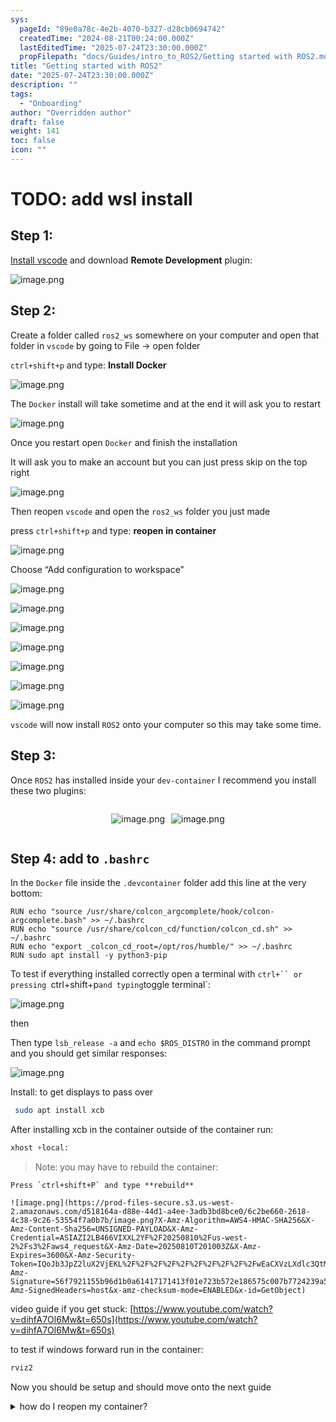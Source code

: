 ```yaml
---
sys:
  pageId: "89e0a78c-4e2b-4070-b327-d28cb0694742"
  createdTime: "2024-08-21T00:24:00.000Z"
  lastEditedTime: "2025-07-24T23:30:00.000Z"
  propFilepath: "docs/Guides/intro_to_ROS2/Getting started with ROS2.md"
title: "Getting started with ROS2"
date: "2025-07-24T23:30:00.000Z"
description: ""
tags:
  - "Onboarding"
author: "Overridden author"
draft: false
weight: 141
toc: false
icon: ""
---
```


# TODO: add wsl install

## Step 1:

[Install vscode](https://code.visualstudio.com/download) and download **Remote Development** plugin:

![image.png](https://prod-files-secure.s3.us-west-2.amazonaws.com/d518164a-d88e-44d1-a4ee-3adb3bd8bce0/efb52993-1881-4a40-b95e-6f020334f022/image.png?X-Amz-Algorithm=AWS4-HMAC-SHA256&X-Amz-Content-Sha256=UNSIGNED-PAYLOAD&X-Amz-Credential=ASIAZI2LB4665I657SWT%2F20250810%2Fus-west-2%2Fs3%2Faws4_request&X-Amz-Date=20250810T200952Z&X-Amz-Expires=3600&X-Amz-Security-Token=IQoJb3JpZ2luX2VjEKL%2F%2F%2F%2F%2F%2F%2F%2F%2F%2FwEaCXVzLXdlc3QtMiJGMEQCIG8%2BwkUNYaX0gHOC%2FtqrTtwB1PTwfzGnG%2Fsjx5dS3bJOAiBz7sQByu6RCWiBvSw4BfeNxusYCFHGJFf%2B2bO20rVEcSqIBAjb%2F%2F%2F%2F%2F%2F%2F%2F%2F%2F8BEAAaDDYzNzQyMzE4MzgwNSIMz1j01bTq%2B7LRUW7hKtwDdVFhi2qFIGpx%2ByU4E5DLCRvEfa7KdQdlA3w4eIt32lgE%2BT84mUm%2FpciBv%2BV9pz2KpaImYs%2F93eBDgVvvKI4eUdv%2BJVCf4XYQgtGPW4IeUyE1d%2FO%2FQ9lFitdmw6lOjhj75vGuTsCD5aKmiZFTp9m1KjripiXSSmuWSaqIRsKxgfRk7S%2Bz5zWHdkWaKOvE%2BS1BED1NsRCYqF4t0JTQEf3ATpca4MDj6LvdSw%2FPxuUZrMCIOMXsGldqc6gJ2Z4MOoHpskitN2UGNyPd3HY2g3g4Ro6w3zSuJhvULIiGw%2FRjhzHVAW0y%2FmdNLSW7xYhUd5omgKZ0zc%2Bch9lE0EfClhJNPRm9hctZTKVP8zVy6MRjxchVZ16A%2BNkFYgO9J907LbxOSP9qRQxFWoNIgdqDv7s%2BlFXA%2BtTEDJ0kVW9mF%2BOzZIdOM1ZXFhc25tYRaZRF89UDNmIxBSNG2sJ%2FyWZKmYAIesQ7wl3XpiCySYjjlgWiV2hBP53lU2Edi%2B71RPbvVva9me8hIWLZR7vUSHeahkg12iX9FpK2HNy7udfG2QT3P4RXNkTU6lJTnrHzFlMz1ES0NJW%2B0Pq9Gh%2Fkzj%2BLtTEiN3h%2BY%2BVHldpKnNQbKiv26JipW6lQ%2FC%2FYsGg74yEw47rjxAY6pgGs2uvg1Z%2Fqpm4713WN765TehwpW3FV0SK1EJ98hL0rVCFBaNHYOfJRC0kktQ%2Bazw8DJYHUbZN3TF79eqvJC6EJKxkCSNDGA7vfwzBXo2ReSvPEUPxzK3EBcXLIlnT3Fur50lRf%2FlZoCJxnOQuHfOuoIpa3GvdBGESs7G52emv2ZVEA7gRAA5MUR7fv8f8wKPfmD0LoMOwo8dtPTFNr27sojgLgWrtT&X-Amz-Signature=a204d4d1c8a98c63c2d319629376815df853ae50bd2af74f8889ee300ba70636&X-Amz-SignedHeaders=host&x-amz-checksum-mode=ENABLED&x-id=GetObject)

## Step 2:

Create a folder called `ros2_ws` somewhere on your computer and open that folder in `vscode` by going to File → open folder 

`ctrl+shift+p` and type: **Install Docker**

![image.png](https://prod-files-secure.s3.us-west-2.amazonaws.com/d518164a-d88e-44d1-a4ee-3adb3bd8bce0/2269dc0e-1cd5-47ff-bceb-c04ad9b2eab0/image.png?X-Amz-Algorithm=AWS4-HMAC-SHA256&X-Amz-Content-Sha256=UNSIGNED-PAYLOAD&X-Amz-Credential=ASIAZI2LB4665I657SWT%2F20250810%2Fus-west-2%2Fs3%2Faws4_request&X-Amz-Date=20250810T200952Z&X-Amz-Expires=3600&X-Amz-Security-Token=IQoJb3JpZ2luX2VjEKL%2F%2F%2F%2F%2F%2F%2F%2F%2F%2FwEaCXVzLXdlc3QtMiJGMEQCIG8%2BwkUNYaX0gHOC%2FtqrTtwB1PTwfzGnG%2Fsjx5dS3bJOAiBz7sQByu6RCWiBvSw4BfeNxusYCFHGJFf%2B2bO20rVEcSqIBAjb%2F%2F%2F%2F%2F%2F%2F%2F%2F%2F8BEAAaDDYzNzQyMzE4MzgwNSIMz1j01bTq%2B7LRUW7hKtwDdVFhi2qFIGpx%2ByU4E5DLCRvEfa7KdQdlA3w4eIt32lgE%2BT84mUm%2FpciBv%2BV9pz2KpaImYs%2F93eBDgVvvKI4eUdv%2BJVCf4XYQgtGPW4IeUyE1d%2FO%2FQ9lFitdmw6lOjhj75vGuTsCD5aKmiZFTp9m1KjripiXSSmuWSaqIRsKxgfRk7S%2Bz5zWHdkWaKOvE%2BS1BED1NsRCYqF4t0JTQEf3ATpca4MDj6LvdSw%2FPxuUZrMCIOMXsGldqc6gJ2Z4MOoHpskitN2UGNyPd3HY2g3g4Ro6w3zSuJhvULIiGw%2FRjhzHVAW0y%2FmdNLSW7xYhUd5omgKZ0zc%2Bch9lE0EfClhJNPRm9hctZTKVP8zVy6MRjxchVZ16A%2BNkFYgO9J907LbxOSP9qRQxFWoNIgdqDv7s%2BlFXA%2BtTEDJ0kVW9mF%2BOzZIdOM1ZXFhc25tYRaZRF89UDNmIxBSNG2sJ%2FyWZKmYAIesQ7wl3XpiCySYjjlgWiV2hBP53lU2Edi%2B71RPbvVva9me8hIWLZR7vUSHeahkg12iX9FpK2HNy7udfG2QT3P4RXNkTU6lJTnrHzFlMz1ES0NJW%2B0Pq9Gh%2Fkzj%2BLtTEiN3h%2BY%2BVHldpKnNQbKiv26JipW6lQ%2FC%2FYsGg74yEw47rjxAY6pgGs2uvg1Z%2Fqpm4713WN765TehwpW3FV0SK1EJ98hL0rVCFBaNHYOfJRC0kktQ%2Bazw8DJYHUbZN3TF79eqvJC6EJKxkCSNDGA7vfwzBXo2ReSvPEUPxzK3EBcXLIlnT3Fur50lRf%2FlZoCJxnOQuHfOuoIpa3GvdBGESs7G52emv2ZVEA7gRAA5MUR7fv8f8wKPfmD0LoMOwo8dtPTFNr27sojgLgWrtT&X-Amz-Signature=68d83df17c5ecf21ccb5d87af059d5a68d88dc7dc2632f850e4fa02fc5df11dd&X-Amz-SignedHeaders=host&x-amz-checksum-mode=ENABLED&x-id=GetObject)

The `Docker` install will take sometime and at the end it will ask you to restart

![image.png](https://prod-files-secure.s3.us-west-2.amazonaws.com/d518164a-d88e-44d1-a4ee-3adb3bd8bce0/ed233f78-be33-4b1f-b89c-9c346c0e961e/image.png?X-Amz-Algorithm=AWS4-HMAC-SHA256&X-Amz-Content-Sha256=UNSIGNED-PAYLOAD&X-Amz-Credential=ASIAZI2LB4665I657SWT%2F20250810%2Fus-west-2%2Fs3%2Faws4_request&X-Amz-Date=20250810T200952Z&X-Amz-Expires=3600&X-Amz-Security-Token=IQoJb3JpZ2luX2VjEKL%2F%2F%2F%2F%2F%2F%2F%2F%2F%2FwEaCXVzLXdlc3QtMiJGMEQCIG8%2BwkUNYaX0gHOC%2FtqrTtwB1PTwfzGnG%2Fsjx5dS3bJOAiBz7sQByu6RCWiBvSw4BfeNxusYCFHGJFf%2B2bO20rVEcSqIBAjb%2F%2F%2F%2F%2F%2F%2F%2F%2F%2F8BEAAaDDYzNzQyMzE4MzgwNSIMz1j01bTq%2B7LRUW7hKtwDdVFhi2qFIGpx%2ByU4E5DLCRvEfa7KdQdlA3w4eIt32lgE%2BT84mUm%2FpciBv%2BV9pz2KpaImYs%2F93eBDgVvvKI4eUdv%2BJVCf4XYQgtGPW4IeUyE1d%2FO%2FQ9lFitdmw6lOjhj75vGuTsCD5aKmiZFTp9m1KjripiXSSmuWSaqIRsKxgfRk7S%2Bz5zWHdkWaKOvE%2BS1BED1NsRCYqF4t0JTQEf3ATpca4MDj6LvdSw%2FPxuUZrMCIOMXsGldqc6gJ2Z4MOoHpskitN2UGNyPd3HY2g3g4Ro6w3zSuJhvULIiGw%2FRjhzHVAW0y%2FmdNLSW7xYhUd5omgKZ0zc%2Bch9lE0EfClhJNPRm9hctZTKVP8zVy6MRjxchVZ16A%2BNkFYgO9J907LbxOSP9qRQxFWoNIgdqDv7s%2BlFXA%2BtTEDJ0kVW9mF%2BOzZIdOM1ZXFhc25tYRaZRF89UDNmIxBSNG2sJ%2FyWZKmYAIesQ7wl3XpiCySYjjlgWiV2hBP53lU2Edi%2B71RPbvVva9me8hIWLZR7vUSHeahkg12iX9FpK2HNy7udfG2QT3P4RXNkTU6lJTnrHzFlMz1ES0NJW%2B0Pq9Gh%2Fkzj%2BLtTEiN3h%2BY%2BVHldpKnNQbKiv26JipW6lQ%2FC%2FYsGg74yEw47rjxAY6pgGs2uvg1Z%2Fqpm4713WN765TehwpW3FV0SK1EJ98hL0rVCFBaNHYOfJRC0kktQ%2Bazw8DJYHUbZN3TF79eqvJC6EJKxkCSNDGA7vfwzBXo2ReSvPEUPxzK3EBcXLIlnT3Fur50lRf%2FlZoCJxnOQuHfOuoIpa3GvdBGESs7G52emv2ZVEA7gRAA5MUR7fv8f8wKPfmD0LoMOwo8dtPTFNr27sojgLgWrtT&X-Amz-Signature=b552e476c9040795353c2e406e7da74920bee79f8d8bb12fbd4321209dc9c40c&X-Amz-SignedHeaders=host&x-amz-checksum-mode=ENABLED&x-id=GetObject)

Once you restart open `Docker` and finish the installation

It will ask you to make an account but you can just press skip on the top right

![image.png](https://prod-files-secure.s3.us-west-2.amazonaws.com/d518164a-d88e-44d1-a4ee-3adb3bd8bce0/21010ad9-1659-4fd9-9f59-9932a09b2a3d/image.png?X-Amz-Algorithm=AWS4-HMAC-SHA256&X-Amz-Content-Sha256=UNSIGNED-PAYLOAD&X-Amz-Credential=ASIAZI2LB4665I657SWT%2F20250810%2Fus-west-2%2Fs3%2Faws4_request&X-Amz-Date=20250810T200952Z&X-Amz-Expires=3600&X-Amz-Security-Token=IQoJb3JpZ2luX2VjEKL%2F%2F%2F%2F%2F%2F%2F%2F%2F%2FwEaCXVzLXdlc3QtMiJGMEQCIG8%2BwkUNYaX0gHOC%2FtqrTtwB1PTwfzGnG%2Fsjx5dS3bJOAiBz7sQByu6RCWiBvSw4BfeNxusYCFHGJFf%2B2bO20rVEcSqIBAjb%2F%2F%2F%2F%2F%2F%2F%2F%2F%2F8BEAAaDDYzNzQyMzE4MzgwNSIMz1j01bTq%2B7LRUW7hKtwDdVFhi2qFIGpx%2ByU4E5DLCRvEfa7KdQdlA3w4eIt32lgE%2BT84mUm%2FpciBv%2BV9pz2KpaImYs%2F93eBDgVvvKI4eUdv%2BJVCf4XYQgtGPW4IeUyE1d%2FO%2FQ9lFitdmw6lOjhj75vGuTsCD5aKmiZFTp9m1KjripiXSSmuWSaqIRsKxgfRk7S%2Bz5zWHdkWaKOvE%2BS1BED1NsRCYqF4t0JTQEf3ATpca4MDj6LvdSw%2FPxuUZrMCIOMXsGldqc6gJ2Z4MOoHpskitN2UGNyPd3HY2g3g4Ro6w3zSuJhvULIiGw%2FRjhzHVAW0y%2FmdNLSW7xYhUd5omgKZ0zc%2Bch9lE0EfClhJNPRm9hctZTKVP8zVy6MRjxchVZ16A%2BNkFYgO9J907LbxOSP9qRQxFWoNIgdqDv7s%2BlFXA%2BtTEDJ0kVW9mF%2BOzZIdOM1ZXFhc25tYRaZRF89UDNmIxBSNG2sJ%2FyWZKmYAIesQ7wl3XpiCySYjjlgWiV2hBP53lU2Edi%2B71RPbvVva9me8hIWLZR7vUSHeahkg12iX9FpK2HNy7udfG2QT3P4RXNkTU6lJTnrHzFlMz1ES0NJW%2B0Pq9Gh%2Fkzj%2BLtTEiN3h%2BY%2BVHldpKnNQbKiv26JipW6lQ%2FC%2FYsGg74yEw47rjxAY6pgGs2uvg1Z%2Fqpm4713WN765TehwpW3FV0SK1EJ98hL0rVCFBaNHYOfJRC0kktQ%2Bazw8DJYHUbZN3TF79eqvJC6EJKxkCSNDGA7vfwzBXo2ReSvPEUPxzK3EBcXLIlnT3Fur50lRf%2FlZoCJxnOQuHfOuoIpa3GvdBGESs7G52emv2ZVEA7gRAA5MUR7fv8f8wKPfmD0LoMOwo8dtPTFNr27sojgLgWrtT&X-Amz-Signature=7d6950e1178d3aba53ed63195490a59b51934d0d000e33351776974b47f8343f&X-Amz-SignedHeaders=host&x-amz-checksum-mode=ENABLED&x-id=GetObject)

Then reopen `vscode` and open the `ros2_ws` folder you just made

press `ctrl+shift+p` and type: **reopen in container**

![image.png](https://prod-files-secure.s3.us-west-2.amazonaws.com/d518164a-d88e-44d1-a4ee-3adb3bd8bce0/4e93b8c2-41ad-488c-8095-c74205196118/image.png?X-Amz-Algorithm=AWS4-HMAC-SHA256&X-Amz-Content-Sha256=UNSIGNED-PAYLOAD&X-Amz-Credential=ASIAZI2LB4665I657SWT%2F20250810%2Fus-west-2%2Fs3%2Faws4_request&X-Amz-Date=20250810T200952Z&X-Amz-Expires=3600&X-Amz-Security-Token=IQoJb3JpZ2luX2VjEKL%2F%2F%2F%2F%2F%2F%2F%2F%2F%2FwEaCXVzLXdlc3QtMiJGMEQCIG8%2BwkUNYaX0gHOC%2FtqrTtwB1PTwfzGnG%2Fsjx5dS3bJOAiBz7sQByu6RCWiBvSw4BfeNxusYCFHGJFf%2B2bO20rVEcSqIBAjb%2F%2F%2F%2F%2F%2F%2F%2F%2F%2F8BEAAaDDYzNzQyMzE4MzgwNSIMz1j01bTq%2B7LRUW7hKtwDdVFhi2qFIGpx%2ByU4E5DLCRvEfa7KdQdlA3w4eIt32lgE%2BT84mUm%2FpciBv%2BV9pz2KpaImYs%2F93eBDgVvvKI4eUdv%2BJVCf4XYQgtGPW4IeUyE1d%2FO%2FQ9lFitdmw6lOjhj75vGuTsCD5aKmiZFTp9m1KjripiXSSmuWSaqIRsKxgfRk7S%2Bz5zWHdkWaKOvE%2BS1BED1NsRCYqF4t0JTQEf3ATpca4MDj6LvdSw%2FPxuUZrMCIOMXsGldqc6gJ2Z4MOoHpskitN2UGNyPd3HY2g3g4Ro6w3zSuJhvULIiGw%2FRjhzHVAW0y%2FmdNLSW7xYhUd5omgKZ0zc%2Bch9lE0EfClhJNPRm9hctZTKVP8zVy6MRjxchVZ16A%2BNkFYgO9J907LbxOSP9qRQxFWoNIgdqDv7s%2BlFXA%2BtTEDJ0kVW9mF%2BOzZIdOM1ZXFhc25tYRaZRF89UDNmIxBSNG2sJ%2FyWZKmYAIesQ7wl3XpiCySYjjlgWiV2hBP53lU2Edi%2B71RPbvVva9me8hIWLZR7vUSHeahkg12iX9FpK2HNy7udfG2QT3P4RXNkTU6lJTnrHzFlMz1ES0NJW%2B0Pq9Gh%2Fkzj%2BLtTEiN3h%2BY%2BVHldpKnNQbKiv26JipW6lQ%2FC%2FYsGg74yEw47rjxAY6pgGs2uvg1Z%2Fqpm4713WN765TehwpW3FV0SK1EJ98hL0rVCFBaNHYOfJRC0kktQ%2Bazw8DJYHUbZN3TF79eqvJC6EJKxkCSNDGA7vfwzBXo2ReSvPEUPxzK3EBcXLIlnT3Fur50lRf%2FlZoCJxnOQuHfOuoIpa3GvdBGESs7G52emv2ZVEA7gRAA5MUR7fv8f8wKPfmD0LoMOwo8dtPTFNr27sojgLgWrtT&X-Amz-Signature=1fdcc8c8f6ffc9ddbcf2095873f6d9543fbda63e71293d7e4d9fed69dacd3a6a&X-Amz-SignedHeaders=host&x-amz-checksum-mode=ENABLED&x-id=GetObject)

Choose “Add configuration to workspace”

![image.png](https://prod-files-secure.s3.us-west-2.amazonaws.com/d518164a-d88e-44d1-a4ee-3adb3bd8bce0/9560b282-5060-4989-ba37-97e7b2c22476/image.png?X-Amz-Algorithm=AWS4-HMAC-SHA256&X-Amz-Content-Sha256=UNSIGNED-PAYLOAD&X-Amz-Credential=ASIAZI2LB4665I657SWT%2F20250810%2Fus-west-2%2Fs3%2Faws4_request&X-Amz-Date=20250810T200952Z&X-Amz-Expires=3600&X-Amz-Security-Token=IQoJb3JpZ2luX2VjEKL%2F%2F%2F%2F%2F%2F%2F%2F%2F%2FwEaCXVzLXdlc3QtMiJGMEQCIG8%2BwkUNYaX0gHOC%2FtqrTtwB1PTwfzGnG%2Fsjx5dS3bJOAiBz7sQByu6RCWiBvSw4BfeNxusYCFHGJFf%2B2bO20rVEcSqIBAjb%2F%2F%2F%2F%2F%2F%2F%2F%2F%2F8BEAAaDDYzNzQyMzE4MzgwNSIMz1j01bTq%2B7LRUW7hKtwDdVFhi2qFIGpx%2ByU4E5DLCRvEfa7KdQdlA3w4eIt32lgE%2BT84mUm%2FpciBv%2BV9pz2KpaImYs%2F93eBDgVvvKI4eUdv%2BJVCf4XYQgtGPW4IeUyE1d%2FO%2FQ9lFitdmw6lOjhj75vGuTsCD5aKmiZFTp9m1KjripiXSSmuWSaqIRsKxgfRk7S%2Bz5zWHdkWaKOvE%2BS1BED1NsRCYqF4t0JTQEf3ATpca4MDj6LvdSw%2FPxuUZrMCIOMXsGldqc6gJ2Z4MOoHpskitN2UGNyPd3HY2g3g4Ro6w3zSuJhvULIiGw%2FRjhzHVAW0y%2FmdNLSW7xYhUd5omgKZ0zc%2Bch9lE0EfClhJNPRm9hctZTKVP8zVy6MRjxchVZ16A%2BNkFYgO9J907LbxOSP9qRQxFWoNIgdqDv7s%2BlFXA%2BtTEDJ0kVW9mF%2BOzZIdOM1ZXFhc25tYRaZRF89UDNmIxBSNG2sJ%2FyWZKmYAIesQ7wl3XpiCySYjjlgWiV2hBP53lU2Edi%2B71RPbvVva9me8hIWLZR7vUSHeahkg12iX9FpK2HNy7udfG2QT3P4RXNkTU6lJTnrHzFlMz1ES0NJW%2B0Pq9Gh%2Fkzj%2BLtTEiN3h%2BY%2BVHldpKnNQbKiv26JipW6lQ%2FC%2FYsGg74yEw47rjxAY6pgGs2uvg1Z%2Fqpm4713WN765TehwpW3FV0SK1EJ98hL0rVCFBaNHYOfJRC0kktQ%2Bazw8DJYHUbZN3TF79eqvJC6EJKxkCSNDGA7vfwzBXo2ReSvPEUPxzK3EBcXLIlnT3Fur50lRf%2FlZoCJxnOQuHfOuoIpa3GvdBGESs7G52emv2ZVEA7gRAA5MUR7fv8f8wKPfmD0LoMOwo8dtPTFNr27sojgLgWrtT&X-Amz-Signature=f8459621da4c8adeb92fa3349ca589352b93d42036709ee0a3951069cdf1aaeb&X-Amz-SignedHeaders=host&x-amz-checksum-mode=ENABLED&x-id=GetObject)

![image.png](https://prod-files-secure.s3.us-west-2.amazonaws.com/d518164a-d88e-44d1-a4ee-3adb3bd8bce0/2ee63f81-886b-48e8-a553-dc6e5eac99e4/image.png?X-Amz-Algorithm=AWS4-HMAC-SHA256&X-Amz-Content-Sha256=UNSIGNED-PAYLOAD&X-Amz-Credential=ASIAZI2LB4665I657SWT%2F20250810%2Fus-west-2%2Fs3%2Faws4_request&X-Amz-Date=20250810T200952Z&X-Amz-Expires=3600&X-Amz-Security-Token=IQoJb3JpZ2luX2VjEKL%2F%2F%2F%2F%2F%2F%2F%2F%2F%2FwEaCXVzLXdlc3QtMiJGMEQCIG8%2BwkUNYaX0gHOC%2FtqrTtwB1PTwfzGnG%2Fsjx5dS3bJOAiBz7sQByu6RCWiBvSw4BfeNxusYCFHGJFf%2B2bO20rVEcSqIBAjb%2F%2F%2F%2F%2F%2F%2F%2F%2F%2F8BEAAaDDYzNzQyMzE4MzgwNSIMz1j01bTq%2B7LRUW7hKtwDdVFhi2qFIGpx%2ByU4E5DLCRvEfa7KdQdlA3w4eIt32lgE%2BT84mUm%2FpciBv%2BV9pz2KpaImYs%2F93eBDgVvvKI4eUdv%2BJVCf4XYQgtGPW4IeUyE1d%2FO%2FQ9lFitdmw6lOjhj75vGuTsCD5aKmiZFTp9m1KjripiXSSmuWSaqIRsKxgfRk7S%2Bz5zWHdkWaKOvE%2BS1BED1NsRCYqF4t0JTQEf3ATpca4MDj6LvdSw%2FPxuUZrMCIOMXsGldqc6gJ2Z4MOoHpskitN2UGNyPd3HY2g3g4Ro6w3zSuJhvULIiGw%2FRjhzHVAW0y%2FmdNLSW7xYhUd5omgKZ0zc%2Bch9lE0EfClhJNPRm9hctZTKVP8zVy6MRjxchVZ16A%2BNkFYgO9J907LbxOSP9qRQxFWoNIgdqDv7s%2BlFXA%2BtTEDJ0kVW9mF%2BOzZIdOM1ZXFhc25tYRaZRF89UDNmIxBSNG2sJ%2FyWZKmYAIesQ7wl3XpiCySYjjlgWiV2hBP53lU2Edi%2B71RPbvVva9me8hIWLZR7vUSHeahkg12iX9FpK2HNy7udfG2QT3P4RXNkTU6lJTnrHzFlMz1ES0NJW%2B0Pq9Gh%2Fkzj%2BLtTEiN3h%2BY%2BVHldpKnNQbKiv26JipW6lQ%2FC%2FYsGg74yEw47rjxAY6pgGs2uvg1Z%2Fqpm4713WN765TehwpW3FV0SK1EJ98hL0rVCFBaNHYOfJRC0kktQ%2Bazw8DJYHUbZN3TF79eqvJC6EJKxkCSNDGA7vfwzBXo2ReSvPEUPxzK3EBcXLIlnT3Fur50lRf%2FlZoCJxnOQuHfOuoIpa3GvdBGESs7G52emv2ZVEA7gRAA5MUR7fv8f8wKPfmD0LoMOwo8dtPTFNr27sojgLgWrtT&X-Amz-Signature=a1489ff0437530070269cf762aaab7a625821cca96c25eea9bc444daf45ffaa3&X-Amz-SignedHeaders=host&x-amz-checksum-mode=ENABLED&x-id=GetObject)

![image.png](https://prod-files-secure.s3.us-west-2.amazonaws.com/d518164a-d88e-44d1-a4ee-3adb3bd8bce0/e0fd626c-c8b6-4b2c-95d1-fa4c26514504/image.png?X-Amz-Algorithm=AWS4-HMAC-SHA256&X-Amz-Content-Sha256=UNSIGNED-PAYLOAD&X-Amz-Credential=ASIAZI2LB4665I657SWT%2F20250810%2Fus-west-2%2Fs3%2Faws4_request&X-Amz-Date=20250810T200952Z&X-Amz-Expires=3600&X-Amz-Security-Token=IQoJb3JpZ2luX2VjEKL%2F%2F%2F%2F%2F%2F%2F%2F%2F%2FwEaCXVzLXdlc3QtMiJGMEQCIG8%2BwkUNYaX0gHOC%2FtqrTtwB1PTwfzGnG%2Fsjx5dS3bJOAiBz7sQByu6RCWiBvSw4BfeNxusYCFHGJFf%2B2bO20rVEcSqIBAjb%2F%2F%2F%2F%2F%2F%2F%2F%2F%2F8BEAAaDDYzNzQyMzE4MzgwNSIMz1j01bTq%2B7LRUW7hKtwDdVFhi2qFIGpx%2ByU4E5DLCRvEfa7KdQdlA3w4eIt32lgE%2BT84mUm%2FpciBv%2BV9pz2KpaImYs%2F93eBDgVvvKI4eUdv%2BJVCf4XYQgtGPW4IeUyE1d%2FO%2FQ9lFitdmw6lOjhj75vGuTsCD5aKmiZFTp9m1KjripiXSSmuWSaqIRsKxgfRk7S%2Bz5zWHdkWaKOvE%2BS1BED1NsRCYqF4t0JTQEf3ATpca4MDj6LvdSw%2FPxuUZrMCIOMXsGldqc6gJ2Z4MOoHpskitN2UGNyPd3HY2g3g4Ro6w3zSuJhvULIiGw%2FRjhzHVAW0y%2FmdNLSW7xYhUd5omgKZ0zc%2Bch9lE0EfClhJNPRm9hctZTKVP8zVy6MRjxchVZ16A%2BNkFYgO9J907LbxOSP9qRQxFWoNIgdqDv7s%2BlFXA%2BtTEDJ0kVW9mF%2BOzZIdOM1ZXFhc25tYRaZRF89UDNmIxBSNG2sJ%2FyWZKmYAIesQ7wl3XpiCySYjjlgWiV2hBP53lU2Edi%2B71RPbvVva9me8hIWLZR7vUSHeahkg12iX9FpK2HNy7udfG2QT3P4RXNkTU6lJTnrHzFlMz1ES0NJW%2B0Pq9Gh%2Fkzj%2BLtTEiN3h%2BY%2BVHldpKnNQbKiv26JipW6lQ%2FC%2FYsGg74yEw47rjxAY6pgGs2uvg1Z%2Fqpm4713WN765TehwpW3FV0SK1EJ98hL0rVCFBaNHYOfJRC0kktQ%2Bazw8DJYHUbZN3TF79eqvJC6EJKxkCSNDGA7vfwzBXo2ReSvPEUPxzK3EBcXLIlnT3Fur50lRf%2FlZoCJxnOQuHfOuoIpa3GvdBGESs7G52emv2ZVEA7gRAA5MUR7fv8f8wKPfmD0LoMOwo8dtPTFNr27sojgLgWrtT&X-Amz-Signature=f444937650a05e3a08f3a776374d5ae56efb6315d71629cdaf0b33735dd48188&X-Amz-SignedHeaders=host&x-amz-checksum-mode=ENABLED&x-id=GetObject)

![image.png](https://prod-files-secure.s3.us-west-2.amazonaws.com/d518164a-d88e-44d1-a4ee-3adb3bd8bce0/a2e13f50-d2ab-4719-a4c2-7ced634bfc9d/image.png?X-Amz-Algorithm=AWS4-HMAC-SHA256&X-Amz-Content-Sha256=UNSIGNED-PAYLOAD&X-Amz-Credential=ASIAZI2LB4665I657SWT%2F20250810%2Fus-west-2%2Fs3%2Faws4_request&X-Amz-Date=20250810T200952Z&X-Amz-Expires=3600&X-Amz-Security-Token=IQoJb3JpZ2luX2VjEKL%2F%2F%2F%2F%2F%2F%2F%2F%2F%2FwEaCXVzLXdlc3QtMiJGMEQCIG8%2BwkUNYaX0gHOC%2FtqrTtwB1PTwfzGnG%2Fsjx5dS3bJOAiBz7sQByu6RCWiBvSw4BfeNxusYCFHGJFf%2B2bO20rVEcSqIBAjb%2F%2F%2F%2F%2F%2F%2F%2F%2F%2F8BEAAaDDYzNzQyMzE4MzgwNSIMz1j01bTq%2B7LRUW7hKtwDdVFhi2qFIGpx%2ByU4E5DLCRvEfa7KdQdlA3w4eIt32lgE%2BT84mUm%2FpciBv%2BV9pz2KpaImYs%2F93eBDgVvvKI4eUdv%2BJVCf4XYQgtGPW4IeUyE1d%2FO%2FQ9lFitdmw6lOjhj75vGuTsCD5aKmiZFTp9m1KjripiXSSmuWSaqIRsKxgfRk7S%2Bz5zWHdkWaKOvE%2BS1BED1NsRCYqF4t0JTQEf3ATpca4MDj6LvdSw%2FPxuUZrMCIOMXsGldqc6gJ2Z4MOoHpskitN2UGNyPd3HY2g3g4Ro6w3zSuJhvULIiGw%2FRjhzHVAW0y%2FmdNLSW7xYhUd5omgKZ0zc%2Bch9lE0EfClhJNPRm9hctZTKVP8zVy6MRjxchVZ16A%2BNkFYgO9J907LbxOSP9qRQxFWoNIgdqDv7s%2BlFXA%2BtTEDJ0kVW9mF%2BOzZIdOM1ZXFhc25tYRaZRF89UDNmIxBSNG2sJ%2FyWZKmYAIesQ7wl3XpiCySYjjlgWiV2hBP53lU2Edi%2B71RPbvVva9me8hIWLZR7vUSHeahkg12iX9FpK2HNy7udfG2QT3P4RXNkTU6lJTnrHzFlMz1ES0NJW%2B0Pq9Gh%2Fkzj%2BLtTEiN3h%2BY%2BVHldpKnNQbKiv26JipW6lQ%2FC%2FYsGg74yEw47rjxAY6pgGs2uvg1Z%2Fqpm4713WN765TehwpW3FV0SK1EJ98hL0rVCFBaNHYOfJRC0kktQ%2Bazw8DJYHUbZN3TF79eqvJC6EJKxkCSNDGA7vfwzBXo2ReSvPEUPxzK3EBcXLIlnT3Fur50lRf%2FlZoCJxnOQuHfOuoIpa3GvdBGESs7G52emv2ZVEA7gRAA5MUR7fv8f8wKPfmD0LoMOwo8dtPTFNr27sojgLgWrtT&X-Amz-Signature=0df169bac773b024243dfdde3b12c562a9881a257951d385deb077d8c569b932&X-Amz-SignedHeaders=host&x-amz-checksum-mode=ENABLED&x-id=GetObject)

![image.png](https://prod-files-secure.s3.us-west-2.amazonaws.com/d518164a-d88e-44d1-a4ee-3adb3bd8bce0/6cc478ad-aaba-4bf7-9fcc-403277ab896c/image.png?X-Amz-Algorithm=AWS4-HMAC-SHA256&X-Amz-Content-Sha256=UNSIGNED-PAYLOAD&X-Amz-Credential=ASIAZI2LB4665I657SWT%2F20250810%2Fus-west-2%2Fs3%2Faws4_request&X-Amz-Date=20250810T200952Z&X-Amz-Expires=3600&X-Amz-Security-Token=IQoJb3JpZ2luX2VjEKL%2F%2F%2F%2F%2F%2F%2F%2F%2F%2FwEaCXVzLXdlc3QtMiJGMEQCIG8%2BwkUNYaX0gHOC%2FtqrTtwB1PTwfzGnG%2Fsjx5dS3bJOAiBz7sQByu6RCWiBvSw4BfeNxusYCFHGJFf%2B2bO20rVEcSqIBAjb%2F%2F%2F%2F%2F%2F%2F%2F%2F%2F8BEAAaDDYzNzQyMzE4MzgwNSIMz1j01bTq%2B7LRUW7hKtwDdVFhi2qFIGpx%2ByU4E5DLCRvEfa7KdQdlA3w4eIt32lgE%2BT84mUm%2FpciBv%2BV9pz2KpaImYs%2F93eBDgVvvKI4eUdv%2BJVCf4XYQgtGPW4IeUyE1d%2FO%2FQ9lFitdmw6lOjhj75vGuTsCD5aKmiZFTp9m1KjripiXSSmuWSaqIRsKxgfRk7S%2Bz5zWHdkWaKOvE%2BS1BED1NsRCYqF4t0JTQEf3ATpca4MDj6LvdSw%2FPxuUZrMCIOMXsGldqc6gJ2Z4MOoHpskitN2UGNyPd3HY2g3g4Ro6w3zSuJhvULIiGw%2FRjhzHVAW0y%2FmdNLSW7xYhUd5omgKZ0zc%2Bch9lE0EfClhJNPRm9hctZTKVP8zVy6MRjxchVZ16A%2BNkFYgO9J907LbxOSP9qRQxFWoNIgdqDv7s%2BlFXA%2BtTEDJ0kVW9mF%2BOzZIdOM1ZXFhc25tYRaZRF89UDNmIxBSNG2sJ%2FyWZKmYAIesQ7wl3XpiCySYjjlgWiV2hBP53lU2Edi%2B71RPbvVva9me8hIWLZR7vUSHeahkg12iX9FpK2HNy7udfG2QT3P4RXNkTU6lJTnrHzFlMz1ES0NJW%2B0Pq9Gh%2Fkzj%2BLtTEiN3h%2BY%2BVHldpKnNQbKiv26JipW6lQ%2FC%2FYsGg74yEw47rjxAY6pgGs2uvg1Z%2Fqpm4713WN765TehwpW3FV0SK1EJ98hL0rVCFBaNHYOfJRC0kktQ%2Bazw8DJYHUbZN3TF79eqvJC6EJKxkCSNDGA7vfwzBXo2ReSvPEUPxzK3EBcXLIlnT3Fur50lRf%2FlZoCJxnOQuHfOuoIpa3GvdBGESs7G52emv2ZVEA7gRAA5MUR7fv8f8wKPfmD0LoMOwo8dtPTFNr27sojgLgWrtT&X-Amz-Signature=4f96dcbbee45aff4c486681f9c8777bfbe6a83f713072b92274d42f759d99616&X-Amz-SignedHeaders=host&x-amz-checksum-mode=ENABLED&x-id=GetObject)

![image.png](https://prod-files-secure.s3.us-west-2.amazonaws.com/d518164a-d88e-44d1-a4ee-3adb3bd8bce0/53255b28-f75e-430f-b9e3-c0ac8577e42b/image.png?X-Amz-Algorithm=AWS4-HMAC-SHA256&X-Amz-Content-Sha256=UNSIGNED-PAYLOAD&X-Amz-Credential=ASIAZI2LB4665I657SWT%2F20250810%2Fus-west-2%2Fs3%2Faws4_request&X-Amz-Date=20250810T200952Z&X-Amz-Expires=3600&X-Amz-Security-Token=IQoJb3JpZ2luX2VjEKL%2F%2F%2F%2F%2F%2F%2F%2F%2F%2FwEaCXVzLXdlc3QtMiJGMEQCIG8%2BwkUNYaX0gHOC%2FtqrTtwB1PTwfzGnG%2Fsjx5dS3bJOAiBz7sQByu6RCWiBvSw4BfeNxusYCFHGJFf%2B2bO20rVEcSqIBAjb%2F%2F%2F%2F%2F%2F%2F%2F%2F%2F8BEAAaDDYzNzQyMzE4MzgwNSIMz1j01bTq%2B7LRUW7hKtwDdVFhi2qFIGpx%2ByU4E5DLCRvEfa7KdQdlA3w4eIt32lgE%2BT84mUm%2FpciBv%2BV9pz2KpaImYs%2F93eBDgVvvKI4eUdv%2BJVCf4XYQgtGPW4IeUyE1d%2FO%2FQ9lFitdmw6lOjhj75vGuTsCD5aKmiZFTp9m1KjripiXSSmuWSaqIRsKxgfRk7S%2Bz5zWHdkWaKOvE%2BS1BED1NsRCYqF4t0JTQEf3ATpca4MDj6LvdSw%2FPxuUZrMCIOMXsGldqc6gJ2Z4MOoHpskitN2UGNyPd3HY2g3g4Ro6w3zSuJhvULIiGw%2FRjhzHVAW0y%2FmdNLSW7xYhUd5omgKZ0zc%2Bch9lE0EfClhJNPRm9hctZTKVP8zVy6MRjxchVZ16A%2BNkFYgO9J907LbxOSP9qRQxFWoNIgdqDv7s%2BlFXA%2BtTEDJ0kVW9mF%2BOzZIdOM1ZXFhc25tYRaZRF89UDNmIxBSNG2sJ%2FyWZKmYAIesQ7wl3XpiCySYjjlgWiV2hBP53lU2Edi%2B71RPbvVva9me8hIWLZR7vUSHeahkg12iX9FpK2HNy7udfG2QT3P4RXNkTU6lJTnrHzFlMz1ES0NJW%2B0Pq9Gh%2Fkzj%2BLtTEiN3h%2BY%2BVHldpKnNQbKiv26JipW6lQ%2FC%2FYsGg74yEw47rjxAY6pgGs2uvg1Z%2Fqpm4713WN765TehwpW3FV0SK1EJ98hL0rVCFBaNHYOfJRC0kktQ%2Bazw8DJYHUbZN3TF79eqvJC6EJKxkCSNDGA7vfwzBXo2ReSvPEUPxzK3EBcXLIlnT3Fur50lRf%2FlZoCJxnOQuHfOuoIpa3GvdBGESs7G52emv2ZVEA7gRAA5MUR7fv8f8wKPfmD0LoMOwo8dtPTFNr27sojgLgWrtT&X-Amz-Signature=d6160bfe6a2dbadabc5a2f51eb0c70152c98e0e6d68100a521bdc6f64b6fbc6e&X-Amz-SignedHeaders=host&x-amz-checksum-mode=ENABLED&x-id=GetObject)

![image.png](https://prod-files-secure.s3.us-west-2.amazonaws.com/d518164a-d88e-44d1-a4ee-3adb3bd8bce0/7c562767-5af9-4ffb-97d1-327bcdf4ee00/image.png?X-Amz-Algorithm=AWS4-HMAC-SHA256&X-Amz-Content-Sha256=UNSIGNED-PAYLOAD&X-Amz-Credential=ASIAZI2LB4665I657SWT%2F20250810%2Fus-west-2%2Fs3%2Faws4_request&X-Amz-Date=20250810T200952Z&X-Amz-Expires=3600&X-Amz-Security-Token=IQoJb3JpZ2luX2VjEKL%2F%2F%2F%2F%2F%2F%2F%2F%2F%2FwEaCXVzLXdlc3QtMiJGMEQCIG8%2BwkUNYaX0gHOC%2FtqrTtwB1PTwfzGnG%2Fsjx5dS3bJOAiBz7sQByu6RCWiBvSw4BfeNxusYCFHGJFf%2B2bO20rVEcSqIBAjb%2F%2F%2F%2F%2F%2F%2F%2F%2F%2F8BEAAaDDYzNzQyMzE4MzgwNSIMz1j01bTq%2B7LRUW7hKtwDdVFhi2qFIGpx%2ByU4E5DLCRvEfa7KdQdlA3w4eIt32lgE%2BT84mUm%2FpciBv%2BV9pz2KpaImYs%2F93eBDgVvvKI4eUdv%2BJVCf4XYQgtGPW4IeUyE1d%2FO%2FQ9lFitdmw6lOjhj75vGuTsCD5aKmiZFTp9m1KjripiXSSmuWSaqIRsKxgfRk7S%2Bz5zWHdkWaKOvE%2BS1BED1NsRCYqF4t0JTQEf3ATpca4MDj6LvdSw%2FPxuUZrMCIOMXsGldqc6gJ2Z4MOoHpskitN2UGNyPd3HY2g3g4Ro6w3zSuJhvULIiGw%2FRjhzHVAW0y%2FmdNLSW7xYhUd5omgKZ0zc%2Bch9lE0EfClhJNPRm9hctZTKVP8zVy6MRjxchVZ16A%2BNkFYgO9J907LbxOSP9qRQxFWoNIgdqDv7s%2BlFXA%2BtTEDJ0kVW9mF%2BOzZIdOM1ZXFhc25tYRaZRF89UDNmIxBSNG2sJ%2FyWZKmYAIesQ7wl3XpiCySYjjlgWiV2hBP53lU2Edi%2B71RPbvVva9me8hIWLZR7vUSHeahkg12iX9FpK2HNy7udfG2QT3P4RXNkTU6lJTnrHzFlMz1ES0NJW%2B0Pq9Gh%2Fkzj%2BLtTEiN3h%2BY%2BVHldpKnNQbKiv26JipW6lQ%2FC%2FYsGg74yEw47rjxAY6pgGs2uvg1Z%2Fqpm4713WN765TehwpW3FV0SK1EJ98hL0rVCFBaNHYOfJRC0kktQ%2Bazw8DJYHUbZN3TF79eqvJC6EJKxkCSNDGA7vfwzBXo2ReSvPEUPxzK3EBcXLIlnT3Fur50lRf%2FlZoCJxnOQuHfOuoIpa3GvdBGESs7G52emv2ZVEA7gRAA5MUR7fv8f8wKPfmD0LoMOwo8dtPTFNr27sojgLgWrtT&X-Amz-Signature=96c57a6e0542638b0e1155b647bcef052eff4adbfea141912aeaacca51d1d488&X-Amz-SignedHeaders=host&x-amz-checksum-mode=ENABLED&x-id=GetObject)

`vscode` will now install `ROS2` onto your computer so this may take some time.

## Step 3:

Once `ROS2` has installed inside your `dev-container` I recommend you install these two plugins:

<div style="display: flex;flex-direction: row; column-gap:10px; max-width: 630px;justify-content: center;">
<div>

![image.png](https://prod-files-secure.s3.us-west-2.amazonaws.com/d518164a-d88e-44d1-a4ee-3adb3bd8bce0/3fc3d550-5a54-4ba1-ba6b-faa01cdb7369/image.png?X-Amz-Algorithm=AWS4-HMAC-SHA256&X-Amz-Content-Sha256=UNSIGNED-PAYLOAD&X-Amz-Credential=ASIAZI2LB466SVLV2PGI%2F20250810%2Fus-west-2%2Fs3%2Faws4_request&X-Amz-Date=20250810T201002Z&X-Amz-Expires=3600&X-Amz-Security-Token=IQoJb3JpZ2luX2VjEKL%2F%2F%2F%2F%2F%2F%2F%2F%2F%2FwEaCXVzLXdlc3QtMiJFMEMCH0eRK5CQev27VkA4PmQT0CHc%2FXCZ3WkVpCDfE7Qt8IcCICZlJGDQDUVrzNAwCsBfiFA1BQqG72rdAfHT%2B2evPCSRKogECNv%2F%2F%2F%2F%2F%2F%2F%2F%2F%2FwEQABoMNjM3NDIzMTgzODA1IgwlS5YGSJTyAZjZpqAq3AMfwzMttpxX9KLEzgEfU7cmeH%2FLv2FatwKMjy6fCthYUd1PWRj2XEgIVh4nSJVu%2FIMRA0O8WiWmAEcp0TvNeKEIDCNngIXKRu2vDy7iJyp2bgz3YyWz%2FOaeWCgYTI8KSX8zjpt7lfp97nVPaEQrjM0QO0QmyHCVMbAYiNQ9S2A1enpACjnl01fr7xRGOuLoeKEJhBD3Yf%2FDFdXpZa8ymUalfIfvsQGHGxm0%2BBoVf4%2B5t36HKaTrMMRH9Po8Fv3L3uEc2H9euYCZuVkbEkYshJfIolUdDcXR9SyScPRM3resBCWWT0LNltf58J3LtW4WhKhkbp%2FMFWOkSCrT7W4XB4WJOD9bwpwi7fJ%2FiIRcRaiIlQhA65fd5YkJZpo2xKGDfISSTqsrmsQcA3StFssJyJVvybw7iD4bjXfRxLr5YxOlDyFoS%2BjReT7WgPj1vQcLx6UOc1vrDmOmNdtngYrhZfZ%2FgFgMTa2vnHVcDkB6RhS1YjRGty9aCs8Fm1L7MXELrBzM8ztst%2FoO7bOk4FZwcRa7J67HD8hWZBYckrFNOxnYywJAMT7f%2BE6pRSKiQ%2B8gz2MaOrePSUjAcjH%2Fm9ED4T840lUftU7%2F%2FFjOTcnKaVeEVHU9S9CCzU%2B1RwYF9DD%2FuuPEBjqnASjj8C%2Bns0ZC8RIDo42mjBG09XV1979BlJdwbUXwS9u6Kvggd5N6uugFFkiTfeTBSR3XQIrmni%2BPiiY5JeeNxYa4OIGU7KMgMRyNqXG4WuesH9SWk8c1He8rW48A59pZXTRu7nDM%2Bs6DEo4bUN%2B%2Bdn6uhUKnqNyZtiJqZUMLQnlnKDUhWItHwRSs59QjhipMRPiMYVldwhdQKxXHar7%2BPUbcVUckVDIE&X-Amz-Signature=4bf467c7284745a57d29017d1c77305b5fa5ae1253abf7be4ba1be77dc70861b&X-Amz-SignedHeaders=host&x-amz-checksum-mode=ENABLED&x-id=GetObject)

</div>
<div>

![image.png](https://prod-files-secure.s3.us-west-2.amazonaws.com/d518164a-d88e-44d1-a4ee-3adb3bd8bce0/d994cc66-13c2-4093-a5a3-f84cf4601a82/image.png?X-Amz-Algorithm=AWS4-HMAC-SHA256&X-Amz-Content-Sha256=UNSIGNED-PAYLOAD&X-Amz-Credential=ASIAZI2LB466X24E6FVI%2F20250810%2Fus-west-2%2Fs3%2Faws4_request&X-Amz-Date=20250810T201003Z&X-Amz-Expires=3600&X-Amz-Security-Token=IQoJb3JpZ2luX2VjEKL%2F%2F%2F%2F%2F%2F%2F%2F%2F%2FwEaCXVzLXdlc3QtMiJHMEUCIHwcnnXAXANWm6bYjT0d9ZYBnYN1Rq76HImeyExF5FKuAiEAmupZNKx5Lf%2F0GUZeISydgOguMPGgx%2FrswY%2FLg%2FNZT14qiAQI2%2F%2F%2F%2F%2F%2F%2F%2F%2F%2F%2FARAAGgw2Mzc0MjMxODM4MDUiDBVVE6wStu%2BKI4lG4ircA4LKua%2FNk3zSjorYaRy96dctpJuOxonuKq9gIC7yFSbviAVqcgjXu17lXx2gqgVAcHCFifo%2Bg5BFrBOwkXxZSo4AvNJcD%2BED80fN7ROw3q44pSoTR3%2FCCgfxXS7fzZi7Ww8%2BBBTDFzmUkOXV0VpGapbbpUa8q4UP36SmBclJMmJ9rDkEvtSEZoTOIRMwz1%2BevqAlj5hOc4%2FhKEOJWfM9RUQtDDRCy2nLEi0eE0yN5leHegv%2FddizRjPIUJ9L%2FMuxjOj2EHigYRrgfVWTW51vJJq%2FDZcgRhrsSMU8Mj2ypoyoozgsv1exNM5FEy5Nt7sYYwJjZ9qmMrYI7v7bQhQh0Pf7c9zrDla%2BOQpEpSAAtD3mZSOyE%2Bwf%2FvGPmZ3LFu8dzc%2B03Z%2B8TOvNtYXE%2Fq4K%2Bf2Lo2teGT%2BYtZv5uaONsTu621aQ7e%2FyTViBArZ8K%2F7FIMh3DaOjnbudGpJEL3D8CSIQZGSiGfbxdGfi76cX7hLoAXL0Ly3qVkQ209oD%2FH1xK7KtBlSSc0Xee19axV5I2hEY1tIJFjhwmqIAAD1CF2FvsqOFzLRx9sbDx4%2FA01n283kDQO0kgQHygU431ZgmdqraxytGra2bPJ2DLLKYgQHBkIE%2FAeT8CPjFlEcDMPG648QGOqUBjAlLF2x7SqmHdkuTuSyEJcahmNtmykxS13RFh7Y%2BAF14XX2lqqJPtS%2BB2qUhGg0s2D9fyPaKjqXvzrTB1KSMnMN8G92902Epl2dMfkQ%2Bcs0T54MTgI54NGBWf9GwnXQIKT0Tjwiwv%2FVNM1Bigzw94iHy5hzaEokGvXptY4hPu7sq7hUvcXynGgzwBnWkZwNhzwdFe8LcNsfzi7BZJtUPAgt0znRF&X-Amz-Signature=7e050101b6277ff4912d28da7b187f1668b8f85de53adf8d59788745ed47c722&X-Amz-SignedHeaders=host&x-amz-checksum-mode=ENABLED&x-id=GetObject)

</div>
</div>

## Step 4: add to `.bashrc`

In the `Docker` file inside the `.devcontainer` folder add this line at the very bottom: 

```docker
RUN echo "source /usr/share/colcon_argcomplete/hook/colcon-argcomplete.bash" >> ~/.bashrc
RUN echo "source /usr/share/colcon_cd/function/colcon_cd.sh" >> ~/.bashrc
RUN echo "export _colcon_cd_root=/opt/ros/humble/" >> ~/.bashrc
RUN sudo apt install -y python3-pip 
```

To test if everything installed correctly open a terminal with `ctrl+`` or pressing `ctrl+shift+p` and typing `toggle terminal`:

![image.png](https://prod-files-secure.s3.us-west-2.amazonaws.com/d518164a-d88e-44d1-a4ee-3adb3bd8bce0/6a4943d8-b04e-4c02-9a58-775f3384d1a5/image.png?X-Amz-Algorithm=AWS4-HMAC-SHA256&X-Amz-Content-Sha256=UNSIGNED-PAYLOAD&X-Amz-Credential=ASIAZI2LB4665I657SWT%2F20250810%2Fus-west-2%2Fs3%2Faws4_request&X-Amz-Date=20250810T200952Z&X-Amz-Expires=3600&X-Amz-Security-Token=IQoJb3JpZ2luX2VjEKL%2F%2F%2F%2F%2F%2F%2F%2F%2F%2FwEaCXVzLXdlc3QtMiJGMEQCIG8%2BwkUNYaX0gHOC%2FtqrTtwB1PTwfzGnG%2Fsjx5dS3bJOAiBz7sQByu6RCWiBvSw4BfeNxusYCFHGJFf%2B2bO20rVEcSqIBAjb%2F%2F%2F%2F%2F%2F%2F%2F%2F%2F8BEAAaDDYzNzQyMzE4MzgwNSIMz1j01bTq%2B7LRUW7hKtwDdVFhi2qFIGpx%2ByU4E5DLCRvEfa7KdQdlA3w4eIt32lgE%2BT84mUm%2FpciBv%2BV9pz2KpaImYs%2F93eBDgVvvKI4eUdv%2BJVCf4XYQgtGPW4IeUyE1d%2FO%2FQ9lFitdmw6lOjhj75vGuTsCD5aKmiZFTp9m1KjripiXSSmuWSaqIRsKxgfRk7S%2Bz5zWHdkWaKOvE%2BS1BED1NsRCYqF4t0JTQEf3ATpca4MDj6LvdSw%2FPxuUZrMCIOMXsGldqc6gJ2Z4MOoHpskitN2UGNyPd3HY2g3g4Ro6w3zSuJhvULIiGw%2FRjhzHVAW0y%2FmdNLSW7xYhUd5omgKZ0zc%2Bch9lE0EfClhJNPRm9hctZTKVP8zVy6MRjxchVZ16A%2BNkFYgO9J907LbxOSP9qRQxFWoNIgdqDv7s%2BlFXA%2BtTEDJ0kVW9mF%2BOzZIdOM1ZXFhc25tYRaZRF89UDNmIxBSNG2sJ%2FyWZKmYAIesQ7wl3XpiCySYjjlgWiV2hBP53lU2Edi%2B71RPbvVva9me8hIWLZR7vUSHeahkg12iX9FpK2HNy7udfG2QT3P4RXNkTU6lJTnrHzFlMz1ES0NJW%2B0Pq9Gh%2Fkzj%2BLtTEiN3h%2BY%2BVHldpKnNQbKiv26JipW6lQ%2FC%2FYsGg74yEw47rjxAY6pgGs2uvg1Z%2Fqpm4713WN765TehwpW3FV0SK1EJ98hL0rVCFBaNHYOfJRC0kktQ%2Bazw8DJYHUbZN3TF79eqvJC6EJKxkCSNDGA7vfwzBXo2ReSvPEUPxzK3EBcXLIlnT3Fur50lRf%2FlZoCJxnOQuHfOuoIpa3GvdBGESs7G52emv2ZVEA7gRAA5MUR7fv8f8wKPfmD0LoMOwo8dtPTFNr27sojgLgWrtT&X-Amz-Signature=618885c1e3c8c1347d9f03632a32eb55a1a3f8d35185a59997c5ce17556a031c&X-Amz-SignedHeaders=host&x-amz-checksum-mode=ENABLED&x-id=GetObject)

then 

Then type `lsb_release -a` and `echo $ROS_DISTRO` in the command prompt and you should get similar responses:

![image.png](https://prod-files-secure.s3.us-west-2.amazonaws.com/d518164a-d88e-44d1-a4ee-3adb3bd8bce0/3e635dec-a805-4e85-8b9e-d000e5b71a4e/image.png?X-Amz-Algorithm=AWS4-HMAC-SHA256&X-Amz-Content-Sha256=UNSIGNED-PAYLOAD&X-Amz-Credential=ASIAZI2LB4665I657SWT%2F20250810%2Fus-west-2%2Fs3%2Faws4_request&X-Amz-Date=20250810T200952Z&X-Amz-Expires=3600&X-Amz-Security-Token=IQoJb3JpZ2luX2VjEKL%2F%2F%2F%2F%2F%2F%2F%2F%2F%2FwEaCXVzLXdlc3QtMiJGMEQCIG8%2BwkUNYaX0gHOC%2FtqrTtwB1PTwfzGnG%2Fsjx5dS3bJOAiBz7sQByu6RCWiBvSw4BfeNxusYCFHGJFf%2B2bO20rVEcSqIBAjb%2F%2F%2F%2F%2F%2F%2F%2F%2F%2F8BEAAaDDYzNzQyMzE4MzgwNSIMz1j01bTq%2B7LRUW7hKtwDdVFhi2qFIGpx%2ByU4E5DLCRvEfa7KdQdlA3w4eIt32lgE%2BT84mUm%2FpciBv%2BV9pz2KpaImYs%2F93eBDgVvvKI4eUdv%2BJVCf4XYQgtGPW4IeUyE1d%2FO%2FQ9lFitdmw6lOjhj75vGuTsCD5aKmiZFTp9m1KjripiXSSmuWSaqIRsKxgfRk7S%2Bz5zWHdkWaKOvE%2BS1BED1NsRCYqF4t0JTQEf3ATpca4MDj6LvdSw%2FPxuUZrMCIOMXsGldqc6gJ2Z4MOoHpskitN2UGNyPd3HY2g3g4Ro6w3zSuJhvULIiGw%2FRjhzHVAW0y%2FmdNLSW7xYhUd5omgKZ0zc%2Bch9lE0EfClhJNPRm9hctZTKVP8zVy6MRjxchVZ16A%2BNkFYgO9J907LbxOSP9qRQxFWoNIgdqDv7s%2BlFXA%2BtTEDJ0kVW9mF%2BOzZIdOM1ZXFhc25tYRaZRF89UDNmIxBSNG2sJ%2FyWZKmYAIesQ7wl3XpiCySYjjlgWiV2hBP53lU2Edi%2B71RPbvVva9me8hIWLZR7vUSHeahkg12iX9FpK2HNy7udfG2QT3P4RXNkTU6lJTnrHzFlMz1ES0NJW%2B0Pq9Gh%2Fkzj%2BLtTEiN3h%2BY%2BVHldpKnNQbKiv26JipW6lQ%2FC%2FYsGg74yEw47rjxAY6pgGs2uvg1Z%2Fqpm4713WN765TehwpW3FV0SK1EJ98hL0rVCFBaNHYOfJRC0kktQ%2Bazw8DJYHUbZN3TF79eqvJC6EJKxkCSNDGA7vfwzBXo2ReSvPEUPxzK3EBcXLIlnT3Fur50lRf%2FlZoCJxnOQuHfOuoIpa3GvdBGESs7G52emv2ZVEA7gRAA5MUR7fv8f8wKPfmD0LoMOwo8dtPTFNr27sojgLgWrtT&X-Amz-Signature=d2238519648a0fdaa82a70b3a292ed0be81aa003f04648ed6cbaf1e2f71a36a4&X-Amz-SignedHeaders=host&x-amz-checksum-mode=ENABLED&x-id=GetObject)

Install:  to get displays to pass over

```bash
 sudo apt install xcb
```

After installing xcb in the container outside of the container run:

```python
xhost +local:
```

> Note: you may have to rebuild the container:

	Press `ctrl+shift+P` and type **rebuild**

	![image.png](https://prod-files-secure.s3.us-west-2.amazonaws.com/d518164a-d88e-44d1-a4ee-3adb3bd8bce0/6c2be660-2618-4c38-9c26-53554f7a0b7b/image.png?X-Amz-Algorithm=AWS4-HMAC-SHA256&X-Amz-Content-Sha256=UNSIGNED-PAYLOAD&X-Amz-Credential=ASIAZI2LB466VIXXL2YF%2F20250810%2Fus-west-2%2Fs3%2Faws4_request&X-Amz-Date=20250810T201003Z&X-Amz-Expires=3600&X-Amz-Security-Token=IQoJb3JpZ2luX2VjEKL%2F%2F%2F%2F%2F%2F%2F%2F%2F%2FwEaCXVzLXdlc3QtMiJHMEUCIFaXKRApFanmkBGStRK5B12aVqcG%2BZQBr%2Fm%2F8U%2BnnRilAiEA%2B6pSy%2BTr7gHu62FRL%2BVB7r6PQurcEJ9fk%2BlwikpfwLUqiAQI2%2F%2F%2F%2F%2F%2F%2F%2F%2F%2F%2FARAAGgw2Mzc0MjMxODM4MDUiDPyjfTWkP2wD%2B7cFmSrcAzlhhxt2b31NpZyN5rMhHc%2Fr%2BQzSsDqvkD1WAUssuRfeJ2c8lOkg69%2BtSCC8Ll7l3j7tnovbOgUT0JPg7I8kuOzdtn4jowv4D1EBUe3Rk36T%2F%2FQZVnNIgA4YlG7rWlYiMuyt8TK55WBmieoA%2Ff7enPF8R98tWA%2BgQAGSmqDGY6CoZl5wxe9PlkOtHIOT1%2FRIkcJteBqTnSkxxTBeAM8hV5KrLyxw8Yx%2FU%2F9RhNabWdXrVKklDmR85NmSfozz0ibxIeTAA0WN63TU0qDQeNpUZ1FAycggmDynTWgum7zPNYYH20Gm%2BmJPXVLVyb5wpUJPId2w1vcW7Hp5AWRWX1Wri0ucBV6qC6ixG7ccpxd3mMmx2%2BUaKhrpD61PZbZNPYEbO9lEdMyJ5rT9mIcJNwNEv13ae4VjT4YcO6KS2OCjm74q32x3M4iy2Qed4nypd%2FoMasOA4wosh1cpabgIm5Qr%2FtHXPntlPYhe5LVSm%2BYmOe2XH8smBXJ%2Be0Cpgfe63EA3CuucslZUc4DZRCUekUgMGKicra5cfMj3mbb3m0ujWdl4AT5bjd%2BZnc%2FuVOANwwMIKj81R0o400%2FJ6Wp1xXl%2FCQilm6iHH6kAuJRCFrQljRzQ6CsstiQYwY3mLa%2FTMOS648QGOqUB%2BfIiFOwhInpZbCornhQb3s27ZQUwVe9VUg8qfrZ%2B0QahHxa502hiUVNZYFv7KMD1KWXcW4o9EGeO4hXFnPK57sS%2F18GNoGf%2B9%2FLqlWqjS%2BgF3CQdYZNTR9nbD92JxpSi8nJOtVAYQcveMxDHhI1971ItVY4VSAOTsYN1qL9ubH9SB97Ly3s0p0TiQf8O6%2F0N2UE1SjnOpQD5ZL1pvV1cdduxkAEt&X-Amz-Signature=56f7921155b96d1b0a61417171413f01e723b572e186575c007b7724239a5a78&X-Amz-SignedHeaders=host&x-amz-checksum-mode=ENABLED&x-id=GetObject)

video guide if you get stuck: [https://www.youtube.com/watch?v=dihfA7Ol6Mw&t=650s](https://www.youtube.com/watch?v=dihfA7Ol6Mw&t=650s)

to test if windows forward run in the container:

```bash
rviz2
```

Now you should be setup and should move onto the next guide 

<details>
      <summary>how do I reopen my container?</summary>
      TODO:
  </details>
